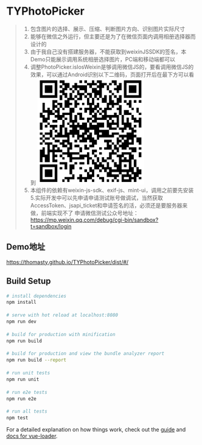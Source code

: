 # TYPhotoPicker

> 1. 包含图片的选择、展示、压缩、判断图片方向、识别图片实际尺寸
> 2. 能够在微信之外运行，但主要还是为了在微信页面内调用相册选择器而设计的 
> 3. 由于我自己没有搭建服务器，不能获取到weixinJSSDK的签名，本Demo只能展示调用系统相册选择图片，PC端和移动端都可以
> 4. 调整PhotoPicker.isIosWeixin是够调用微信JS的，要看调用微信JS的效果，可以通过Android识别以下二维码，页面打开后在最下方可以看到 
>   ![Android中调用微信相册选择图片](./src/assets/1512745266.png)
> 5. 本组件的依赖有weixin-js-sdk、exif-js、mint-ui，调用之前要先安装
>   5.实际开发中可以先申请申请测试账号做调试，当然获取AccessToken、jsapi_ticket和申请签名的活，必须还是要服务器来做，前端实现不了 
>    申请微信测试公众号地址：https://mp.weixin.qq.com/debug/cgi-bin/sandbox?t=sandbox/login
## Demo地址
https://thomasty.github.io/TYPhotoPicker/dist/#/

## Build Setup

``` bash
# install dependencies
npm install

# serve with hot reload at localhost:8080
npm run dev

# build for production with minification
npm run build

# build for production and view the bundle analyzer report
npm run build --report

# run unit tests
npm run unit

# run e2e tests
npm run e2e

# run all tests
npm test
```

For a detailed explanation on how things work, check out the [guide](http://vuejs-templates.github.io/webpack/) and [docs for vue-loader](http://vuejs.github.io/vue-loader).
